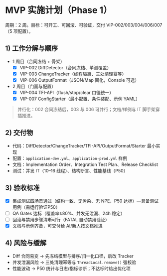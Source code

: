 # MVP 实施计划（Phase 1）

周期：2 周。目标：可开工、可回滚、可验证，交付 VIP-002/003/004/006/007（5 项配置）。

## 1) 工作分解与顺序
- 1 周目（合同冻结 + 骨架）
  - [x] VIP-002 DiffDetector（合同冻结、单测覆盖）
  - [x] VIP-003 ChangeTracker（线程隔离、三处清理幂等）
  - [x] VIP-006 OutputFormat（JSON/Map 固化，Console 可选）
- 2 周目（门面与配置）
  - [x] VIP-004 TFI-API（flush/stop/clear 口径统一）
  - [x] VIP-007 ConfigStarter（最小配置、条件装配、示例 YAML）

> 并行化：002 合同冻结后，003 与 006 可并行；文档/样例与 IT 脚手架穿插推进。

## 2) 交付物
- 代码：DiffDetector/ChangeTracker/TFI-API/OutputFormat/Starter 最小实现
- 配置：`application-dev.yml`、`application-prod.yml` 样例
- 文档：Implementation Order、Integration Test Plan、Release Checklist
- 测试：并发 IT（10–16 线程）、结构断言、性能基线（P50）

## 3) 验收标准
- [x] 集成测试四场景通过（结构一致、无污染、无 NPE、P50 达标）—具备测试用例（需运行验证P50）
- [ ] QA Gates 达标（覆盖率≥80%、并发无泄漏、24h 稳定）
- [ ] 回滚与禁用步骤清晰可行（FATAL 自动禁用验证）
- [x] 文档与示例齐备，可交付给 AI/新人按文档推进

## 4) 风险与缓解
- Diff 合同易变 → 先冻结模型与排序/归一化口径，后改 Tracker
- 并发泄漏风险 → 三处清理幂等与 `ThreadLocal.remove()` 强校验
- 性能波动 → P50 统计与日志/指标诊断；不达标时给出优化项
